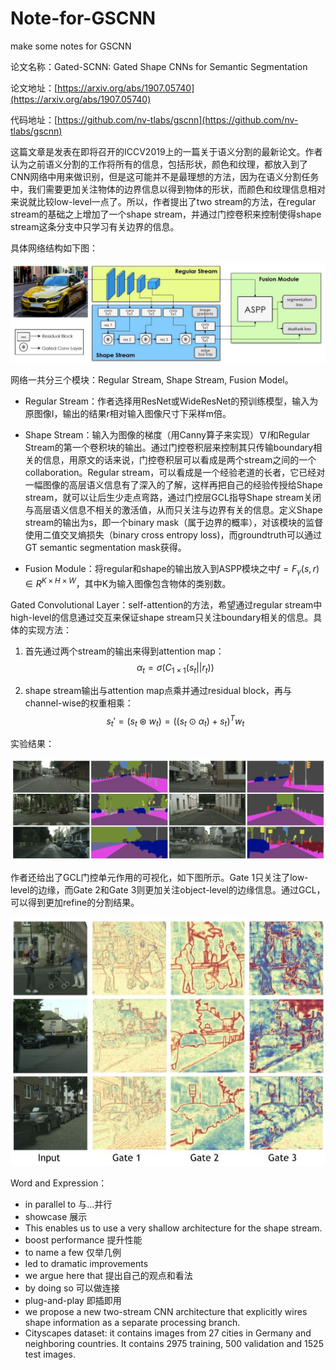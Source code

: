 # Note-for-GSCNN
make some notes for GSCNN

论文名称：Gated-SCNN: Gated Shape CNNs for Semantic Segmentation

论文地址：[https://arxiv.org/abs/1907.05740](https://arxiv.org/abs/1907.05740)

代码地址：[https://github.com/nv-tlabs/gscnn](https://github.com/nv-tlabs/gscnn)

这篇文章是发表在即将召开的ICCV2019上的一篇关于语义分割的最新论文。作者认为之前语义分割的工作将所有的信息，包括形状，颜色和纹理，都放入到了CNN网络中用来做识别，但是这可能并不是最理想的方法，因为在语义分割任务中，我们需要更加关注物体的边界信息以得到物体的形状，而颜色和纹理信息相对来说就比较low-level一点了。所以，作者提出了two stream的方法，在regular stream的基础之上增加了一个shape stream，并通过门控卷积来控制使得shape stream这条分支中只学习有关边界的信息。

具体网络结构如下图：

![pipeline](image/pipeline.JPG)



网络一共分三个模块：Regular Stream, Shape Stream, Fusion Model。

- Regular Stream：作者选择用ResNet或WideResNet的预训练模型，输入为原图像I，输出的结果r相对输入图像尺寸下采样m倍。

- Shape Stream：输入为图像的梯度（用Canny算子来实现）$\nabla I$和Regular Stream的第一个卷积块的输出。通过门控卷积层来控制其只传输boundary相关的信息，用原文的话来说，门控卷积层可以看成是两个stream之间的一个collaboration。Regular stream，可以看成是一个经验老道的长者，它已经对一幅图像的高层语义信息有了深入的了解，这样再把自己的经验传授给Shape stream，就可以让后生少走点弯路，通过门控层GCL指导Shape stream关闭与高层语义信息不相关的激活值，从而只关注与边界有关的信息。定义Shape stream的输出为s，即一个binary mask（属于边界的概率），对该模块的监督使用二值交叉熵损失（binary cross entropy loss)，而groundtruth可以通过GT semantic segmentation mask获得。

- Fusion Module：将regular和shape的输出放入到ASPP模块之中$f=F_\gamma(s,r)\in R^{K\times H\times W}$，其中K为输入图像包含物体的类别数。

  

Gated Convolutional Layer：self-attention的方法，希望通过regular stream中high-level的信息通过交互来保证shape stream只关注boundary相关的信息。具体的实现方法：

1. 首先通过两个stream的输出来得到attention map：
   $$
   \alpha_t=\sigma(C_{1\times1}(s_t||r_t))
   $$

2. shape stream输出与attention map点乘并通过residual block，再与channel-wise的权重相乘：
   $$
   s_t'=(s_t\circledast w_t)=((s_t\odot \alpha_t)+s_t)^T w_t
   $$
   

实验结果：

![result](image/result.JPG)

作者还给出了GCL门控单元作用的可视化，如下图所示。Gate 1只关注了low-level的边缘，而Gate 2和Gate 3则更加关注object-level的边缘信息。通过GCL，可以得到更加refine的分割结果。

![visualization](image/visualization.JPG)



Word and Expression：

- in parallel to 与...并行
- showcase 展示
- This enables us to use a very shallow architecture for the shape stream.
- boost performance 提升性能
- to name a few 仅举几例
- led to dramatic improvements
- we argue here that 提出自己的观点和看法
- by doing so 可以做连接
- plug-and-play 即插即用
- we propose a new two-stream CNN architecture that explicitly wires shape information as a separate processing branch.
- Cityscapes dataset: it contains images from 27 cities in Germany and neighboring countries. It contains 2975 training, 500 validation and 1525 test images.

